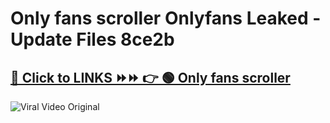 
 # Only fans scroller Onlyfans Leaked - Update Files 8ce2b

## <h2><a href="https://clipsfans.com/Only_fans_scroller&ref=git">🔗 Click to LINKS ⏩⏩ 👉 🟢 Only fans scroller </a></h2>

<a href="https://clipsfans.com/Only_fans_scroller&ref=git" rel="nofollow" data-target="animated-image.originalLink"><img src="https://i.ibb.co.com/xMMVF88/686577567.gif" alt="Viral Video Original" style="max-width: 100%; display: inline-block;" data-target="animated-image.originalImage"></a>

